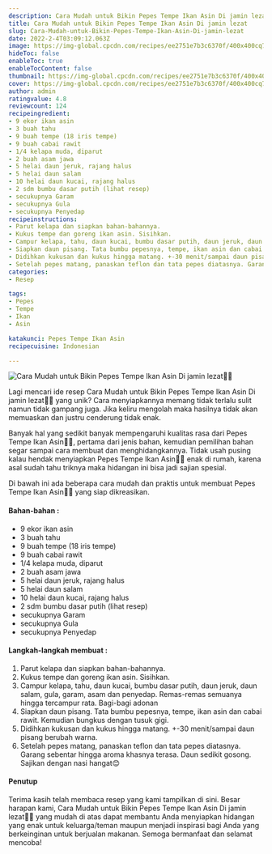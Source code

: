 ```yaml
---
description: Cara Mudah untuk Bikin Pepes Tempe Ikan Asin Di jamin lezat"
title: Cara Mudah untuk Bikin Pepes Tempe Ikan Asin Di jamin lezat
slug: Cara-Mudah-untuk-Bikin-Pepes-Tempe-Ikan-Asin-Di-jamin-lezat
date: 2022-2-4T03:09:12.063Z
image: https://img-global.cpcdn.com/recipes/ee2751e7b3c6370f/400x400cq70/photo.jpg
hideToc: false
enableToc: true
enableTocContent: false
thumbnail: https://img-global.cpcdn.com/recipes/ee2751e7b3c6370f/400x400cq70/photo.jpg
cover: https://img-global.cpcdn.com/recipes/ee2751e7b3c6370f/400x400cq70/photo.jpg
author: admin
ratingvalue: 4.8
reviewcount: 124
recipeingredient:
- 9 ekor ikan asin
- 3 buah tahu
- 9 buah tempe (18 iris tempe)
- 9 buah cabai rawit
- 1/4 kelapa muda, diparut
- 2 buah asam jawa
- 5 helai daun jeruk, rajang halus
- 5 helai daun salam
- 10 helai daun kucai, rajang halus
- 2 sdm bumbu dasar putih (lihat resep)
- secukupnya Garam
- secukupnya Gula
- secukupnya Penyedap
recipeinstructions:
- Parut kelapa dan siapkan bahan-bahannya.
- Kukus tempe dan goreng ikan asin. Sisihkan.
- Campur kelapa, tahu, daun kucai, bumbu dasar putih, daun jeruk, daun salam, gula, garam, asam dan penyedap. Remas-remas semuanya hingga tercampur rata. Bagi-bagi adonan
- Siapkan daun pisang. Tata bumbu pepesnya, tempe, ikan asin dan cabai rawit. Kemudian bungkus dengan tusuk gigi.
- Didihkan kukusan dan kukus hingga matang. +-30 menit/sampai daun pisang berubah warna.
- Setelah pepes matang, panaskan teflon dan tata pepes diatasnya. Garang sebentar hingga aroma khasnya terasa. Daun sedikit gosong. Sajikan dengan nasi hangat😊
categories:
- Resep

tags:
- Pepes
- Tempe
- Ikan
- Asin

katakunci: Pepes Tempe Ikan Asin
recipecuisine: Indonesian

---
```


![Cara Mudah untuk Bikin Pepes Tempe Ikan Asin Di jamin lezat👩‍🍳](https://img-global.cpcdn.com/recipes/ee2751e7b3c6370f/400x400cq70/photo.jpg)

Lagi mencari ide resep Cara Mudah untuk Bikin Pepes Tempe Ikan Asin Di jamin lezat👩‍🍳 yang unik? Cara menyiapkannya memang tidak terlalu sulit namun tidak gampang juga. Jika keliru mengolah maka hasilnya tidak akan memuaskan dan justru cenderung tidak enak.

Banyak hal yang sedikit banyak mempengaruhi kualitas rasa dari Pepes Tempe Ikan Asin👩‍🍳, pertama dari jenis bahan, kemudian pemilihan bahan segar sampai cara membuat dan menghidangkannya. Tidak usah pusing kalau hendak menyiapkan Pepes Tempe Ikan Asin👩‍🍳 enak di rumah, karena asal sudah tahu triknya maka hidangan ini bisa jadi sajian spesial.

Di bawah ini ada beberapa cara mudah dan praktis untuk membuat Pepes Tempe Ikan Asin👩‍🍳 yang siap dikreasikan.

<!--inarticleads1-->

#### Bahan-bahan :

- 9 ekor ikan asin
- 3 buah tahu
- 9 buah tempe (18 iris tempe)
- 9 buah cabai rawit
- 1/4 kelapa muda, diparut
- 2 buah asam jawa
- 5 helai daun jeruk, rajang halus
- 5 helai daun salam
- 10 helai daun kucai, rajang halus
- 2 sdm bumbu dasar putih (lihat resep)
- secukupnya Garam
- secukupnya Gula
- secukupnya Penyedap

<!--inarticleads2-->

#### Langkah-langkah membuat :

1. Parut kelapa dan siapkan bahan-bahannya.
1. Kukus tempe dan goreng ikan asin. Sisihkan.
1. Campur kelapa, tahu, daun kucai, bumbu dasar putih, daun jeruk, daun salam, gula, garam, asam dan penyedap. Remas-remas semuanya hingga tercampur rata. Bagi-bagi adonan
1. Siapkan daun pisang. Tata bumbu pepesnya, tempe, ikan asin dan cabai rawit. Kemudian bungkus dengan tusuk gigi.
1. Didihkan kukusan dan kukus hingga matang. +-30 menit/sampai daun pisang berubah warna.
1. Setelah pepes matang, panaskan teflon dan tata pepes diatasnya. Garang sebentar hingga aroma khasnya terasa. Daun sedikit gosong. Sajikan dengan nasi hangat😊

#### Penutup

Terima kasih telah membaca resep yang kami tampilkan di sini. Besar harapan kami, Cara Mudah untuk Bikin Pepes Tempe Ikan Asin Di jamin lezat👩‍🍳 yang mudah di atas dapat membantu Anda menyiapkan hidangan yang enak untuk keluarga/teman maupun menjadi inspirasi bagi Anda yang berkeinginan untuk berjualan makanan. Semoga bermanfaat dan selamat mencoba!